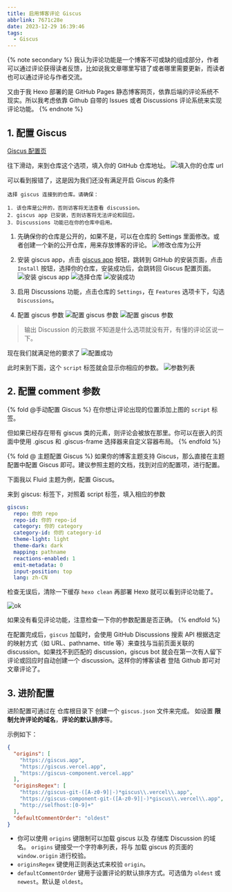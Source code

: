```yaml
---
title: 启用博客评论 Giscus
abbrlink: 7671c28e
date: 2023-12-29 16:39:46
tags:
  - Giscus
---
```


{% note secondary %}
我认为评论功能是一个博客不可或缺的组成部分，作者可以通过评论获得读者反馈，比如说我文章哪里写错了或者哪里需要更新，而读者也可以通过评论与作者交流。

又由于我 Hexo 部署的是 GitHub Pages 静态博客网页，依靠后端的评论系统不现实。所以我考虑依靠 Github 自带的 Issues 或者 Discussions 评论系统来实现评论功能。
{% endnote %}


## 1. 配置 Giscus

[Giscus 配置页](https://giscus.app/zh-CN)

往下滑动，来到仓库这个选项，填入你的 GitHub 仓库地址。
![填入你的仓库 url](configure1.webp)

可以看到报错了，这是因为我们还没有满足开启 Giscus 的条件

```
选择 giscus 连接到的仓库。请确保：

1. 该仓库是公开的，否则访客将无法查看 discussion。
2. giscus app 已安装，否则访客将无法评论和回应。
3. Discussions 功能已在你的仓库中启用。
```

1. 先确保你的仓库是公开的，如果不是，可以在仓库的 Settings 里面修改。或者创建一个新的公开仓库，用来存放博客的评论。
![修改仓库为公开](configure2.webp)

2. 安装 giscus app，点击 [giscus app](https://github.com/apps/giscus) 按钮，跳转到 GitHub 的安装页面，点击 `Install` 按钮，选择你的仓库，安装成功后，会跳转回 Giscus 配置页面。
![安装 giscus app](configure3.webp)
![选择仓库](configure4.webp)
![安装成功](configure5.webp)

3. 启用 Discussions 功能，点击仓库的 `Settings`，在 `Features` 选项卡下，勾选 `Discussions`。

4. 配置 giscus 参数
![配置 giscus 参数](configure6.webp)
![配置 giscus 参数](configure7.webp)
> 输出 Discussion 的元数据 不知道是什么选项就没有开，有懂的评论区说一下。

现在我们就满足他的要求了
![配置成功](fulfillment.webp)

此时来到下面，这个 `script` 标签就会显示你相应的参数。
![参数列表](configure8.webp)

## 2. 配置 comment 参数

{% fold @手动配置 Giscus %}
在你想让评论出现的位置添加上图的 `script` 标签。

但如果已经存在带有 giscus 类的元素，则评论会被放在那里。你可以在嵌入的页面中使用 .giscus 和 .giscus-frame 选择器来自定义容器布局。
{% endfold %}

{% fold @ 主题配置 Giscus %}
如果你的博客主题支持 Giscus，那么直接在主题配置中配置 Giscus 即可。建议参照主题的文档，找到对应的配置项，进行配置。

下面我以 Fluid 主题为例，配置 Giscus。

来到 giscus: 标签下，对照着 script 标签，填入相应的参数

```yml
giscus:
  repo: 你的 repo
  repo-id: 你的 repo-id
  category: 你的 category
  category-id: 你的 category-id
  theme-light: light
  theme-dark: dark
  mapping: pathname
  reactions-enabled: 1
  emit-metadata: 0
  input-position: top
  lang: zh-CN
```

检查无误后，清除一下缓存 `hexo clean` 再部署 Hexo 就可以看到评论功能了。

![ok](/posts/7671c28e/ok.webp)

如果没有看见评论功能，注意检查一下你的参数配置是否正确。
{% endfold %}

在配置完成后，`giscus` 加载时，会使用 GitHub Discussions 搜索 API 根据选定的映射方式（如 URL、pathname、title 等）来查找与当前页面关联的 discussion。如果找不到匹配的 discussion，giscus bot 就会在第一次有人留下评论或回应时自动创建一个 discussion。这样你的博客读者 登陆 Github 即可对文章评论了。

## 3. 进阶配置

进阶配置可通过在 仓库根目录下 创建一个 `giscus.json` 文件来完成。
如设置 **限制允许评论的域名**，**评论的默认排序**等。

示例如下：

```json
{
  "origins": [
    "https://giscus.app",
    "https://giscus.vercel.app",
    "https://giscus-component.vercel.app"
  ],
  "originsRegex": [
    "https://giscus-git-([A-z0-9]|-)*giscus\\.vercel\\.app",
    "https://giscus-component-git-([A-z0-9]|-)*giscus\\.vercel\\.app",
    "http://selfhost:[0-9]+"
  ],
  "defaultCommentOrder": "oldest"
}
```

- 你可以使用 `origins` 键限制可以加载 giscus 以及 存储库 Discussion 的域名。 `origins` 键接受一个字符串列表，将与 加载 giscus 的页面的 `window.origin` 进行校验。
- `originsRegex` 键使用正则表达式来校验 `origin`。
- `defaultCommentOrder` 键用于设置评论的默认排序方式。可选值为 `oldest` 或 `newest`。默认是 `oldest`。
